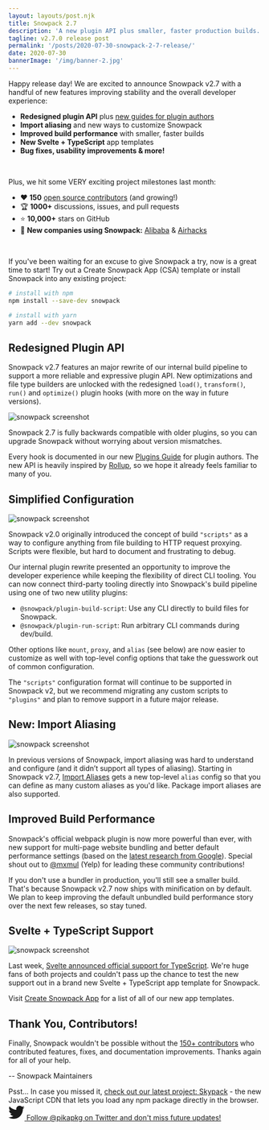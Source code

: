```yaml
---
layout: layouts/post.njk
title: Snowpack 2.7
description: 'A new plugin API plus smaller, faster production builds.'
tagline: v2.7.0 release post
permalink: '/posts/2020-07-30-snowpack-2-7-release/'
date: 2020-07-30
bannerImage: '/img/banner-2.jpg'
---
```


Happy release day! We are excited to announce Snowpack v2.7 with a handful of new features improving stability and the overall developer experience:

- **Redesigned plugin API** plus [new guides for plugin authors](/plugins)
- **Import aliasing** and new ways to customize Snowpack
- **Improved build performance** with smaller, faster builds
- **New Svelte + TypeScript** app templates
- **Bug fixes, usability improvements & more!**

<br/>

Plus, we hit some VERY exciting project milestones last month:

- ❤️ **150** [open source contributors](https://github.com/pikapkg/snowpack/graphs/contributors) (and growing!)
- 🏆 **1000+** discussions, issues, and pull requests
- ⭐️ **10,000+** stars on GitHub
- 👋 **New companies using Snowpack:** [Alibaba](https://www.1688.com/) & [Airhacks](https://airhacks.com/)

<br/>

If you've been waiting for an excuse to give Snowpack a try, now is a great time to start! Try out a Create Snowpack App (CSA) template or install Snowpack into any existing project:

```bash
# install with npm
npm install --save-dev snowpack

# install with yarn
yarn add --dev snowpack
```

## Redesigned Plugin API

Snowpack v2.7 features an major rewrite of our internal build pipeline to support a more reliable and expressive plugin API. New optimizations and file type builders are unlocked with the redesigned `load()`, `transform()`, `run()` and `optimize()` plugin hooks (with more on the way in future versions).

![snowpack screenshot](/img/snowpack-27-screenshot-1.png)

Snowpack 2.7 is fully backwards compatible with older plugins, so you can upgrade Snowpack without worrying about version mismatches.

Every hook is documented in our new [Plugins Guide](/plugins) for plugin authors. The new API is heavily inspired by [Rollup](https://rollupjs.org/), so we hope it already feels familiar to many of you.

## Simplified Configuration

![snowpack screenshot](/img/snowpack-27-screenshot-3.png)

Snowpack v2.0 originally introduced the concept of build `"scripts"` as a way to configure anything from file building to HTTP request proxying. Scripts were flexible, but hard to document and frustrating to debug.

Our internal plugin rewrite presented an opportunity to improve the developer experience while keeping the flexibility of direct CLI tooling. You can now connect third-party tooling directly into Snowpack's build pipeline using one of two new utility plugins:

- `@snowpack/plugin-build-script`: Use any CLI directly to build files for Snowpack.
- `@snowpack/plugin-run-script`: Run arbitrary CLI commands during dev/build.

Other options like `mount`, `proxy`, and `alias` (see below) are now easier to customize as well with top-level config options that take the guesswork out of common configuration.

The `"scripts"` configuration format will continue to be supported in Snowpack v2, but we recommend migrating any custom scripts to `"plugins"` and plan to remove support in a future major release.

## New: Import Aliasing

![snowpack screenshot](/img/snowpack-27-screenshot-2.png)

In previous versions of Snowpack, import aliasing was hard to understand and configure (and it didn’t support all types of aliasing). Starting in Snowpack v2.7, [Import Aliases](/#import-aliases) gets a new top-level `alias` config so that you can define as many custom aliases as you'd like. Package import aliases are also supported.

## Improved Build Performance

Snowpack's official webpack plugin is now more powerful than ever, with new support for multi-page website bundling and better default performance settings (based on the [latest research from Google](https://web.dev/granular-chunking-nextjs/)). Special shout out to [@mxmul](https://github.com/mxmul) (Yelp) for leading these community contributions!

If you don't use a bundler in production, you'll still see a smaller build. That's because Snowpack v2.7 now ships with minification on by default. We plan to keep improving the default unbundled build performance story over the next few releases, so stay tuned.

## Svelte + TypeScript Support

![snowpack screenshot](/img/svelte-ts.png)

Last week, [Svelte announced official support for TypeScript](https://svelte.dev/blog/svelte-and-typescript). We're huge fans of both projects and couldn't pass up the chance to test the new support out in a brand new Svelte + TypeScript app template for Snowpack.

Visit [Create Snowpack App](https://github.com/pikapkg/snowpack/tree/master/create-snowpack-app) for a list of all of our new app templates.

## Thank You, Contributors!

Finally, Snowpack wouldn't be possible without the [150+ contributors](https://github.com/pikapkg/snowpack/graphs/contributors) who contributed features, fixes, and documentation improvements. Thanks again for all of your help.

-- Snowpack Maintainers

<div class="notification">
Psst... In case you missed it, <a href="https://www.skypack.dev/">check out our latest project: Skypack</a> - the new JavaScript CDN that lets you load any npm package directly in the browser.
</div>

<a href="https://twitter.com/pikapkg" target="_blank">
<svg aria-hidden="true" width="32" focusable="false" data-prefix="fab" data-icon="twitter" class="svg-inline--fa fa-twitter fa-w-16" role="img" xmlns="http://www.w3.org/2000/svg" viewBox="0 0 512 512"><path fill="currentColor" d="M459.37 151.716c.325 4.548.325 9.097.325 13.645 0 138.72-105.583 298.558-298.558 298.558-59.452 0-114.68-17.219-161.137-47.106 8.447.974 16.568 1.299 25.34 1.299 49.055 0 94.213-16.568 130.274-44.832-46.132-.975-84.792-31.188-98.112-72.772 6.498.974 12.995 1.624 19.818 1.624 9.421 0 18.843-1.3 27.614-3.573-48.081-9.747-84.143-51.98-84.143-102.985v-1.299c13.969 7.797 30.214 12.67 47.431 13.319-28.264-18.843-46.781-51.005-46.781-87.391 0-19.492 5.197-37.36 14.294-52.954 51.655 63.675 129.3 105.258 216.365 109.807-1.624-7.797-2.599-15.918-2.599-24.04 0-57.828 46.782-104.934 104.934-104.934 30.213 0 57.502 12.67 76.67 33.137 23.715-4.548 46.456-13.32 66.599-25.34-7.798 24.366-24.366 44.833-46.132 57.827 21.117-2.273 41.584-8.122 60.426-16.243-14.292 20.791-32.161 39.308-52.628 54.253z"></path></svg>
<a href="https://twitter.com/pikapkg">Follow @pikapkg on Twitter and don't miss future updates!</a>
</a>
